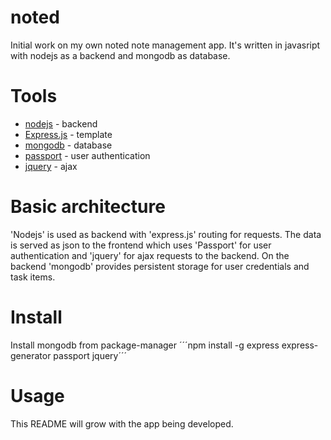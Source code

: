 # noted
Initial work on my own noted note management app. It's written in javasript with
nodejs as a backend and mongodb as database.

# Tools
* [nodejs](https://nodejs.org/en/) - backend
* [Express.js](http://expressjs.com/) - template
* [mongodb](https://www.mongodb.com/) - database
* [passport](http://passportjs.org/) - user authentication
* [jquery](http://jquery.com/) - ajax 


# Basic architecture
'Nodejs' is used as backend with 'express.js' routing for requests. The data is
served as json to the frontend which uses 'Passport' for user authentication and
'jquery' for ajax requests to the backend. On the backend 'mongodb' provides
persistent storage for user credentials and task items.

# Install
Install mongodb from package-manager
´´´npm install -g express express-generator passport jquery´´´

# Usage

This README will grow with the app being developed.
